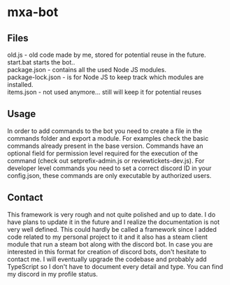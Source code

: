 # mxa-bot
## Files
old.js - old code made by me, stored for potential reuse in the future. </br>
start.bat starts the bot.. </br>
package.json - contains all the used Node JS modules. </br>
package-lock.json - is for Node JS to keep track which modules are installed. </br>
items.json - not used anymore... still will keep it for potential reuses</br>

## Usage
In order to add commands to the bot you need to create a file in the commands folder and export a module.
For examples check the basic commands already present in the base version. Commands have an optional field
for permission level required for the execution of the command (check out setprefix-admin.js or reviewtickets-dev.js).
For developer level commands you need to set a correct discord ID in your config.json, these commands are only 
executable by authorized users.

## Contact
This framework is very rough and not quite polished and up to date. I do have plans to update it in the future and
I realize the documentation is not very well defined. This could hardly be called a framework since I added code
related to my personal project to it and it also has a steam client module that run a steam bot along with the discord bot.
In case you are interested in this format for creation of discord bots, don't hesitate to contact me. I will eventually
upgrade the codebase and probably add TypeScript so I don't have to document every detail and type. You can find my
discord in my profile status.
